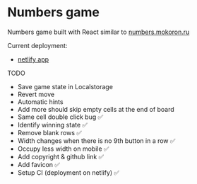 # Numbers game

Numbers game built with React similar to [numbers.mokoron.ru](https://numbers.mokoron.ru/)

Current deployment:

- [netlify app](https://numbers91.netlify.app/)

TODO

- Save game state in Localstorage
- Revert move
- Automatic hints
- Add more should skip empty cells at the end of board
- Same cell double click bug ✅
- Identify winning state ✅
- Remove blank rows ✅
- Width changes when there is no 9th button in a row ✅
- Occupy less width on mobile ✅
- Add copyright & github link ✅
- Add favicon ✅
- Setup CI (deployment on netlify) ✅
